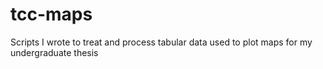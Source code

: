 # tcc-maps
Scripts I wrote to treat and process tabular data used to plot maps for my undergraduate thesis
